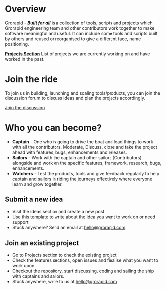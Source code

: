 # Overview

Grorapid  - ***Built for all*** is a collection of tools, scripts and projects which Grorapid engineering team and other contributors work together to make software meaningful and useful. 
It can include some tools and scripts built by others and reused or reorganised to give a different face, name positioning.

**[Projects Section](https://github.com/grorapid/built-for-all/projects)**
List of projects we are currently working on and have worked in the past.

# Join the ride
To join us in building, launching and scaling tools/products, you can join the discussion forum to discuss ideas and plan the projects accordingly.

[Join the discussion](https://github.com/grorapid/built-for-all/discussions)

# Who you can become? 

 - **Captain** - One who is going to drive the boat and lead things to work with all the contributors. Moderate, Discuss, close and take the project ahead with features, bugs, enhancements and releases.
 - **Sailors** - Work with the captain and other sailors (Contributors) alongside and work on the specific features, framework, research, bugs, enhancements.
 - **Watchers** - Test the products, tools and give feedback regularly to help captain and sailors in riding the journeys effectively where everyone learn and grow together.

## Submit a new idea

 - Visit the ideas section and create a new post
 - Use this template to write about the idea you want to work on or need support
 - Stuck anywhere? Send an email at hello@grorapid.com

## Join an existing project

 - Go to Projects section to check the existing project
 - Check the features sections, open issues and finalise what you want to work upon
 - Checkout the repository, start discussing, coding and sailing the ship with captains and sailors.
 - Stuck anywhere, write to us at hello@grorapid.com
